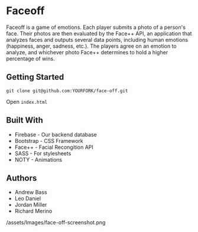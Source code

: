 # Faceoff

Faceoff is a game of emotions. Each player submits a photo of a person's face. Their photos are then evaluated by the Face++ API, an application that analyzes faces and outputs several data points, including human emotions (happiness, anger, sadness, etc.). The players agree on an emotion to analyze, and whichever photo Face++ determines to hold a higher percentage of wins.

## Getting Started

`git clone git@github.com:YOURFORK/face-off.git`

Open `index.html`

## Built With

* Firebase - Our backend database
* Bootstrap - CSS Framework
* Face++ - Facial Recongition API
* SASS - For stylesheets
* NOTY - Animations


## Authors

* Andrew Bass
* Leo Daniel
* Jordan Miller
* Richard Merino

/assets/Images/face-off-screenshot.png
